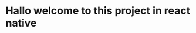 <!--START_SECTION:footer-->

<br />
<br />

<p align="center">
  <h1>Hallo welcome to this project in react native </h1>
</p>

<!--END_SECTION:footer-->
